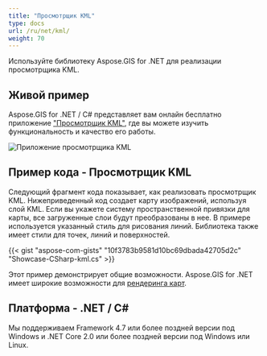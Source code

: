 ```yaml
---
title: "Просмотрщик KML"
type: docs
url: /ru/net/kml/
weight: 70
---
```


Используйте библиотеку Aspose.GIS for .NET для реализации просмотрщика KML.

## **Живой пример**

Aspose.GIS for .NET / C# представляет вам онлайн бесплатно приложение ["Просмотрщик KML"](https://products.aspose.app/gis/viewer/kml), где вы можете изучить функциональность и качество его работы.

![Приложение просмотрщика KML](viewer.png)

## **Пример кода - Просмотрщик KML**

Следующий фрагмент кода показывает, как реализовать просмотрщик KML. Нижеприведенный код создает карту изображений, используя слой KML. Если вы укажете систему пространственной привязки для карты, все загруженные слои будут преобразованы в нее.
В примере используется указанный стиль для рисования линий. Библиотека также имеет стили для точек, линий и поверхностей.

{{< gist "aspose-com-gists" "10f3783b9581d10bc69dbada42705d2c" "Showcase-CSharp-kml.cs" >}}

Этот пример демонстрирует общие возможности. Aspose.GIS for .NET имеет широкие возможности для [рендеринга карт](https://docs.aspose.com/gis/net/map-rendering/).

## **Платформа - .NET / C#**

Мы поддерживаем Framework 4.7 или более поздней версии под Windows и .NET Core 2.0 или более поздней версии под Windows или Linux.

